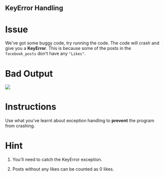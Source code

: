 ## KeyError Handling


# Issue

We've got some buggy code, try running the code. The code will crash and give you a **KeyError**. This is because some of the posts in the `facebook_posts` don't have any `"Likes"`.


# Bad Output

 ![](https://cdn.fs.teachablecdn.com/u1humLqATmXKtN2Uec9A)

# Instructions

Use what you've learnt about exception handling to **prevent** the program from crashing. 


# Hint

1. You'll need to catch the KeyError exception. 

2. Posts without any likes can be counted as 0 likes.
